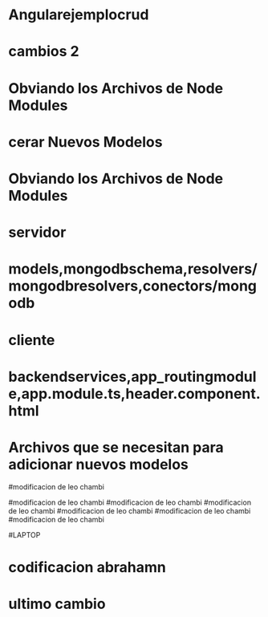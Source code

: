 # Angularejemplocrud
# cambios 2
# Obviando los Archivos de Node Modules
# cerar Nuevos Modelos
# Obviando los Archivos de Node Modules
# servidor
# models,mongodbschema,resolvers/mongodbresolvers,conectors/mongodb
# cliente
# backendservices,app_routingmodule,app.module.ts,header.component.html

# Archivos que se necesitan para adicionar nuevos modelos
#modificacion de leo chambi


#modificacion de leo chambi
#modificacion de leo chambi
#modificacion de leo chambi
#modificacion de leo chambi
#modificacion de leo chambi
#modificacion de leo chambi


#LAPTOP
# codificacion abrahamn
# ultimo cambio